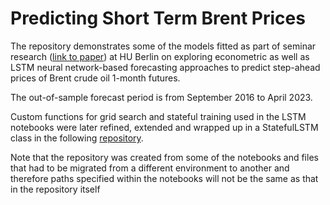 # Predicting Short Term Brent Prices
The repository demonstrates some of the models fitted as part of seminar research \([link to paper](https://box.hu-berlin.de/f/fc5a3aa9cd664d7fa2d3/)\) at HU Berlin on exploring econometric as well as LSTM neural network-based forecasting approaches to predict step-ahead prices of Brent crude oil 1-month futures. 

The out-of-sample forecast period is from September 2016 to April 2023. 

Custom functions for grid search and stateful training used in the LSTM notebooks were later refined, extended and wrapped up in a StatefulLSTM class in the following [repository](https://github.com/anasashb/stateful_lstm_wrapper_for_keras).

Note that the repository was created from some of the notebooks and files that had to be migrated from a different environment to another and therefore paths specified within the notebooks will not be the same as that in the repository itself

